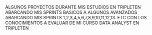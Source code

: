 ALGUNOS PROYECTOS DURANTE MIS ESTUDIOS EN TRIPLETEN ABARCANDO MIS SPRINTS BASICOS A ALGUNOS AVANZADOS ABARCANDO MIS SPRINTS 1,2,3,4,5,6,7,8,9,10,11,12,13. ETC
CON LOS CONOCIMIENTOS A EVALUAR DE MI CURSO DATA ANALYST EN TRIPLETEN
